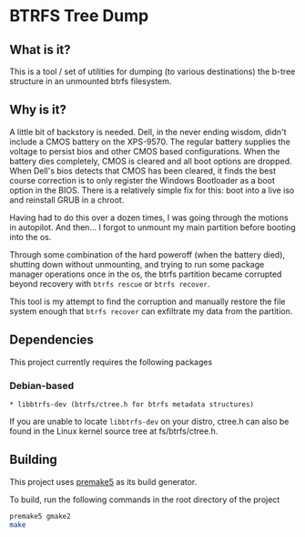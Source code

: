 # BTRFS Tree Dump

## What is it?
This is a tool / set of utilities for dumping (to various destinations) the b-tree
structure in an unmounted btrfs filesystem.

## Why is it?
A little bit of backstory is needed.  Dell, in the never ending wisdom, didn't include
a CMOS battery on the XPS-9570.  The regular battery supplies the voltage to persist
bios and other CMOS based configurations.  When the battery dies completely, CMOS is
cleared and all boot options are dropped.  When Dell's bios detects that CMOS has been
cleared, it finds the best course correction is to only register the Windows Bootloader
as a boot option in the BIOS.  There is a relatively simple fix for this: boot into a
live iso and reinstall GRUB in a chroot.

Having had to do this over a dozen times, I was going through the motions in autopilot.
And then... I forgot to unmount my main partition before booting into the os.

Through some combination of the hard poweroff (when the battery died), shutting down
without unmounting, and trying to run some package manager operations once in the os,
the btrfs partition became corrupted beyond recovery with `btrfs rescue` or `btrfs recover`.

This tool is my attempt to find the corruption and manually restore the file system enough
that `btrfs recover` can exfiltrate my data from the partition.

## Dependencies
This project currently requires the following packages

### Debian-based
```
* libbtrfs-dev (btrfs/ctree.h for btrfs metadata structures)
```

If you are unable to locate `libbtrfs-dev` on your distro, ctree.h can also be found in the
Linux kernel source tree at fs/btrfs/ctree.h.

## Building
This project uses [premake5](https://premake.github.io/) as its build generator.  
  
To build, run the following commands in the root directory of the project
```sh
premake5 gmake2
make
```
